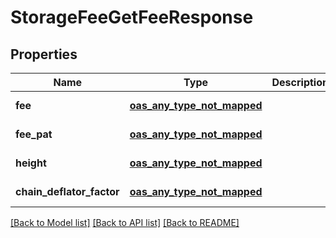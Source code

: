 # StorageFeeGetFeeResponse
## Properties

| Name | Type | Description | Notes |
|------------ | ------------- | ------------- | -------------|
| **fee** | [**oas_any_type_not_mapped**](.md) |  | [default to null] |
| **fee\_pat** | [**oas_any_type_not_mapped**](.md) |  | [default to null] |
| **height** | [**oas_any_type_not_mapped**](.md) |  | [default to null] |
| **chain\_deflator\_factor** | [**oas_any_type_not_mapped**](.md) |  | [default to null] |

[[Back to Model list]](../README.md#documentation-for-models) [[Back to API list]](../README.md#documentation-for-api-endpoints) [[Back to README]](../README.md)

